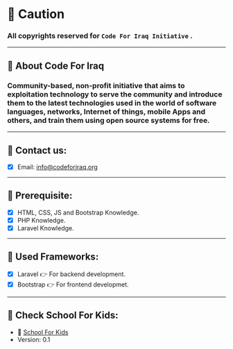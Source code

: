 # 📌 **Caution**
### All copyrights reserved for `Code For Iraq Initiative` . 

---------------------------------------

## 📍 About Code For Iraq 
### Community-based, non-profit initiative that aims to exploitation technology to serve the community and introduce them to the latest technologies used in the world of software languages, networks, Internet of things, mobile Apps and others, and train them using open source systems for free.


---------------------------------------


## 📍 Contact us:
- [x] Email: info@codeforiraq.org

---------------------------------------

## 📍 Prerequisite:
- [x] HTML, CSS, JS and Bootstrap Knowledge.
- [x] PHP Knowledge.
- [x] Laravel Knowledge.

---------------------------------------

## 📍 Used Frameworks:
- [x] Laravel	👉	For backend development.
- [x] Bootstrap		👉	For frontend developmet.

---------------------------------------

## 📍 Check School For Kids:
- 🔗 [School For Kids](https://kids4school.codeforiraq.org)
- Version: 0.1

